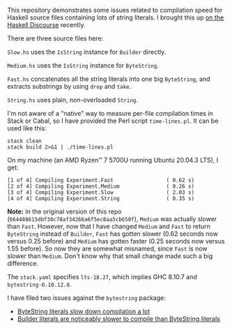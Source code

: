This repository demonstrates some issues related to compilation speed
for Haskell source files containing lots of string literals.  I
brought this up [on the Haskell Discourse][1] recently.

There are three source files here:

`Slow.hs` uses the `IsString` instance for `Builder` directly.

`Medium.hs` uses the `IsString` instance for `ByteString`.

`Fast.hs` concatenates all the string literals into one big `ByteString`,
and extracts substrings by using `drop` and `take`.

`String.hs` uses plain, non-overloaded `String`.

I'm not aware of a "native" way to measure per-file compilation times
in Stack or Cabal, so I have provided the Perl script
`time-lines.pl`.  It can be used like this:

```
stack clean
stack build 2>&1 | ./time-lines.pl
```

On my machine (an AMD Ryzen™ 7 5700U running Ubuntu 20.04.3 LTS), I
get:

```
[1 of 4] Compiling Experiment.Fast                 ( 0.62 s)
[2 of 4] Compiling Experiment.Medium               ( 0.26 s)
[3 of 4] Compiling Experiment.Slow                 ( 2.03 s)
[4 of 4] Compiling Experiment.String               ( 0.35 s)
```

**Note:** In the original version of this repo
(`664488615dbf30c78af34266a6f5ec8aa5cb650f`), `Medium` was actually
slower than `Fast`.  However, now that I have changed `Medium` and
`Fast` to return `ByteString` instead of `Builder`, `Fast` has gotten
slower (0.62 seconds now versus 0.25 before) and `Medium` has gotten
faster (0.25 seconds now versus 1.55 before).  So now they are
somewhat misnamed, since `Fast` is now slower than `Medium`.  Don't
know why that small change made such a big difference.

The `stack.yaml` specifies `lts-18.27`, which implies GHC 8.10.7 and
`bytestring-0.10.12.0`.

I have filed two issues against the `bytestring` package:

* [ByteString literals slow down compilation a lot][495]
* [Builder literals are noticeably slower to compile than ByteString literals][496]

[1]: https://discourse.haskell.org/t/string-literals-and-compilation-speed/4161
[495]: https://github.com/haskell/bytestring/issues/495
[496]: https://github.com/haskell/bytestring/issues/496
